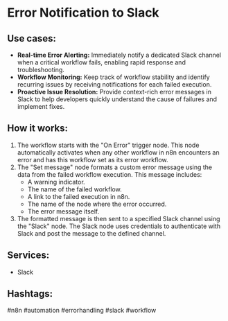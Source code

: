 # Error Notification to Slack

## Use cases:

*   **Real-time Error Alerting:** Immediately notify a dedicated Slack channel when a critical workflow fails, enabling rapid response and troubleshooting.
*   **Workflow Monitoring:** Keep track of workflow stability and identify recurring issues by receiving notifications for each failed execution.
*   **Proactive Issue Resolution:** Provide context-rich error messages in Slack to help developers quickly understand the cause of failures and implement fixes.

## How it works:

1.  The workflow starts with the "On Error" trigger node. This node automatically activates when any other workflow in n8n encounters an error and has this workflow set as its error workflow.
2.  The "Set message" node formats a custom error message using the data from the failed workflow execution. This message includes:
    *   A warning indicator.
    *   The name of the failed workflow.
    *   A link to the failed execution in n8n.
    *   The name of the node where the error occurred.
    *   The error message itself.
3.  The formatted message is then sent to a specified Slack channel using the "Slack" node. The Slack node uses credentials to authenticate with Slack and post the message to the defined channel.

## Services:

*   Slack

## Hashtags:

#n8n #automation #errorhandling #slack #workflow
